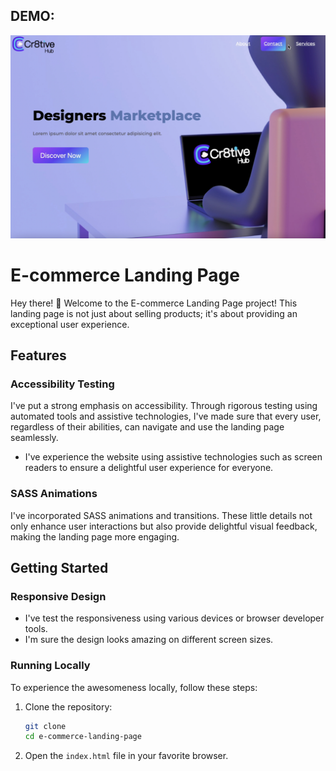## DEMO:
![Budget App Management Demo](landingPage.png)

# E-commerce Landing Page

Hey there! 👋 Welcome to the E-commerce Landing Page project! This landing page is not just about selling products; it's about providing an exceptional user experience.

## Features

### Accessibility Testing

I've put a strong emphasis on accessibility. Through rigorous testing using automated tools and assistive technologies, I've made sure that every user, regardless of their abilities, can navigate and use the landing page seamlessly.

- I've experience the website using assistive technologies such as screen readers to ensure a delightful user experience for everyone.


### SASS Animations

I've incorporated SASS animations and transitions. These little details not only enhance user interactions but also provide delightful visual feedback, making the landing page more engaging.


## Getting Started


### Responsive Design

- I've test the responsiveness using various devices or browser developer tools.
- I'm sure the design looks amazing on different screen sizes.

### Running Locally

To experience the awesomeness locally, follow these steps:

1. Clone the repository:

    ```bash
    git clone
    cd e-commerce-landing-page
    ```

2. Open the `index.html` file in your favorite browser.


